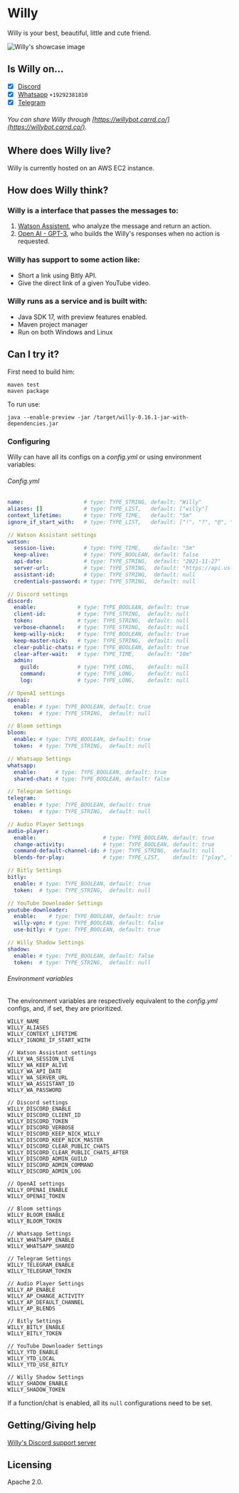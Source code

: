 # Willy
Willy is your best, beautiful, little and cute friend.

![Willy's showcase image](assets/showcase.png)

## Is Willy on...
* [x] [Discord](https://discordapp.com/users/604134489484165121)
* [x] [Whatsapp](https://wa.me/19292381810?text=Heey!%20What'%20up) `+19292381810`
* [x] [Telegram](https://t.me/WillyDiscordBot)

###### You can share Willy through [https://willybot.carrd.co/](https://willybot.carrd.co/).

## Where does Willy live?
Willy is currently hosted on an AWS EC2 instance.

## How does Willy think?
### Willy is a interface that passes the messages to:
1. [Watson Assistent](https://assistant-us-south.watsonplatform.net/), who analyze the message and return an action.
2. [Open AI - GPT-3](https://openai.com/), who builds the Willy's responses when no action is requested.

### Willy has support to some action like:
* Short a link using Bitly API.
* Give the direct link of a given YouTube video.

### Willy runs as a service and is built with:
* Java SDK 17, with preview features enabled.
* Maven project manager
* Run on both Windows and Linux

## Can I try it?
First need to build him:
```shell
maven test
maven package
```
To run use:
```shell
java --enable-preview -jar /target/willy-0.16.1-jar-with-dependencies.jar
```

### Configuring
Willy can have all its configs on a *config.yml* or using environment variables:
###### Config.yml
```yaml
name:                   # type: TYPE_STRING, default: "Willy"
aliases: []             # type: TYPE_LIST,   default: ["willy"]
context_lifetime:       # type: TYPE_TIME,   default: "5m"
ignore_if_start_with:   # type: TYPE_LIST,   default: ["!", "?", "@", "/", "\\", "//", "#"]

// Watson Assistant settings
watson:
  session-live:         # type: TYPE_TIME,    default: "5m"
  keep-alive:           # type: TYPE_BOOLEAN, default: false
  api-date:             # type: TYPE_STRING,  default: "2021-11-27"
  server-url:           # type: TYPE_STRING,  default: "https://api.us-south.assistant.watson.cloud.ibm.com"
  assistant-id:         # type: TYPE_STRING,  default: null
  credentials-password: # type: TYPE_STRING,  default: null

// Discord settings
discord:
  enable:             # type: TYPE_BOOLEAN, default: true
  client-id:          # type: TYPE_STRING,  default: null
  token:              # type: TYPE_STRING,  default: null
  verbose-channel:    # type: TYPE_STRING,  default: null
  keep-willy-nick:    # type: TYPE_BOOLEAN, default: true
  keep-master-nick:   # type: TYPE_STRING,  default: null
  clear-public-chats: # type: TYPE_BOOLEAN, default: true
  clear-after-wait:   # type: TYPE_TIME,    default: "10m"
  admin:
    guild:            # type: TYPE_LONG,    default: null
    command:          # type: TYPE_LONG,    default: null
    log:              # type: TYPE_LONG,    default: null

// OpenAI settings
openai:
  enable: # type: TYPE_BOOLEAN, default: true
  token:  # type: TYPE_STRING,  default: null

// Bloom settings
bloom:
  enable: # type: TYPE_BOOLEAN, default: true
  token:  # type: TYPE_STRING,  default: null

// Whatsapp Settings
whatsapp:
  enable:      # type: TYPE_BOOLEAN, default: true
  shared-chat: # type: TYPE_BOOLEAN, default: false

// Telegram Settings
telegram:
  enable: # type: TYPE_BOOLEAN, default: true
  token:  # type: TYPE_STRING,  default: null

// Audio Player Settings
audio-player:
  enable:                     # type: TYPE_BOOLEAN, default: true
  change-activity:            # type: TYPE_BOOLEAN, default: true
  command-default-channel-id: # type: TYPE_STRING,  default: null
  blends-for-play:            # type: TYPE_LIST,    default: ["play", "toca", "adiciona", "reproduz", "reproduza", "toque", "coloca"]

// Bitly Settings
bitly:
  enable: # type: TYPE_BOOLEAN, default: true
  token:  # type: TYPE_STRING,  default: null

// YouTube Downloader Settings
youtube-downloader:
  enable:    # type: TYPE_BOOLEAN, default: true
  willy-vpn: # type: TYPE_BOOLEAN, default: false
  use-bitly: # type: TYPE_BOOLEAN, default: true

// Willy Shadow Settings
shadow:
  enable: # type: TYPE_BOOLEAN, default: false
  token:  # type: TYPE_STRING,  default: null
```
###### Environment variables
The environment variables are respectively equivalent to the *config.yml* configs, and, if set, they are prioritized.
```shell
WILLY_NAME
WILLY_ALIASES
WILLY_CONTEXT_LIFETIME
WILLY_IGNORE_IF_START_WITH

// Watson Assistant settings
WILLY_WA_SESSION_LIVE
WILLY_WA_KEEP_ALIVE
WILLY_WA_API_DATE
WILLY_WA_SERVER_URL
WILLY_WA_ASSISTANT_ID
WILLY_WA_PASSWORD

// Discord settings
WILLY_DISCORD_ENABLE
WILLY_DISCORD_CLIENT_ID
WILLY_DISCORD_TOKEN
WILLY_DISCORD_VERBOSE
WILLY_DISCORD_KEEP_NICK_WILLY
WILLY_DISCORD_KEEP_NICK_MASTER
WILLY_DISCORD_CLEAR_PUBLIC_CHATS
WILLY_DISCORD_CLEAR_PUBLIC_CHATS_AFTER
WILLY_DISCORD_ADMIN_GUILD
WILLY_DISCORD_ADMIN_COMMAND
WILLY_DISCORD_ADMIN_LOG

// OpenAI settings
WILLY_OPENAI_ENABLE
WILLY_OPENAI_TOKEN

// Bloom settings
WILLY_BLOOM_ENABLE
WILLY_BLOOM_TOKEN

// Whatsapp Settings
WILLY_WHATSAPP_ENABLE
WILLY_WHATSAPP_SHARED

// Telegram Settings
WILLY_TELEGRAM_ENABLE
WILLY_TELEGRAM_TOKEN

// Audio Player Settings
WILLY_AP_ENABLE
WILLY_AP_CHANGE_ACTIVITY
WILLY_AP_DEFAULT_CHANNEL
WILLY_AP_BLENDS

// Bitly Settings
WILLY_BITLY_ENABLE
WILLY_BITLY_TOKEN

// YouTube Downloader Settings
WILLY_YTD_ENABLE
WILLY_YTD_LOCAL
WILLY_YTD_USE_BITLY

// Willy Shadow Settings
WILLY_SHADOW_ENABLE
WILLY_SHADOW_TOKEN
```
If a function/chat is enabled, all its `null` configurations need to be set.

## Getting/Giving help
[Willy's Discord support server](https://discord.gg/q4yGa9G7hh)

## Licensing
Apache 2.0.


